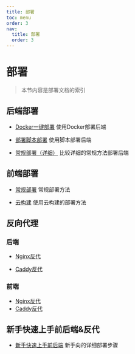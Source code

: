 ```yaml
---
title: 部署
toc: menu
order: 3
nav:
  title: 部署
  order: 3
---
```

# 部署

> 本节内容是部署文档的索引

## 后端部署

- [Docker一键部署](https://docs.timochan.cn/deploy/server/easy/docker) 
  使用Docker部署后端
  
- [部署脚本部署](https://docs.timochan.cn/deploy/server/easy/script)
  使用脚本部署后端
  
- [常规部署（详细）](https://docs.timochan.cn/deploy/server/easy)
  比较详细的常规方法部署后端
## 前端部署

- [常规部署](https://docs.timochan.cn/deploy/kami/index)
  常规部署方法

- [云构建](https://docs.timochan.cn/deploy/kami/cloud)
  使用云构建的部署方法
  
## 反向代理

### 后端

- [Nginx反代](https://docs.timochan.cn/deploy/reverse-proxy/server/nginx) 

- [Caddy反代 ](https://docs.timochan.cn/deploy/reverse-proxy/server/caddy) 

### 前端

- [Nginx反代](https://docs.timochan.cndeploy/reverse-proxy/kami/nginx) 
- [Caddy反代](https://docs.timochan.cn/deploy/reverse-proxy/kami/caddy) 

## 新手快速上手前后端&反代

- [新手快速上手前后端](https://docs.timochan.cn/deploy/go)
  新手向的详细部署步骤
